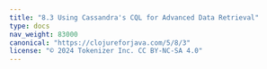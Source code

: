 ```yaml
---
title: "8.3 Using Cassandra's CQL for Advanced Data Retrieval"
type: docs
nav_weight: 83000
canonical: "https://clojureforjava.com/5/8/3"
license: "© 2024 Tokenizer Inc. CC BY-NC-SA 4.0"
---
```

